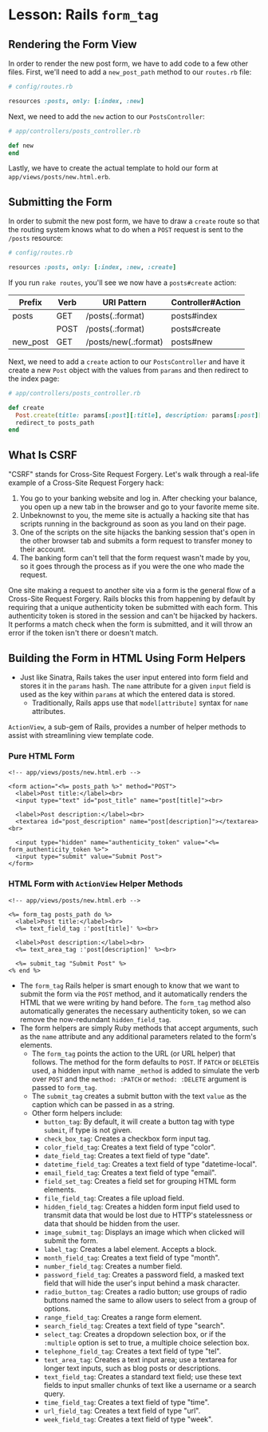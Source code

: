 # Lesson: Rails `form_tag`

## Rendering the Form View

In order to render the new post form, we have to add code to a few other files. First, we'll need to add a `new_post_path` method to our `routes.rb` file:

```ruby
# config/routes.rb

resources :posts, only: [:index, :new]
```

Next, we need to add the `new` action to our `PostsController`:

```ruby
# app/controllers/posts_controller.rb

def new
end
```

Lastly, we have to create the actual template to hold our form at `app/views/posts/new.html.erb`.

## Submitting the Form

In order to submit the new post form, we have to draw a `create` route so that the routing system knows what to do when a `POST` request is sent to the `/posts` resource:

```ruby
# config/routes.rb

resources :posts, only: [:index, :new, :create]
```

If you run `rake routes`, you'll see we now have a `posts#create` action:

| Prefix | Verb | URI Pattern | Controller#Action |
| --- | --- | --- | --- |
| posts | GET | /posts(.:format) | posts#index |
|  | POST | /posts(.:format) | posts#create |
| new_post | GET | /posts/new(.:format) | posts#new |

Next, we need to add a `create` action to our `PostsController` and have it create a new `Post` object with the values from `params` and then redirect to the index page:

```ruby
# app/controllers/posts_controller.rb

def create
  Post.create(title: params[:post][:title], description: params[:post][:description])
  redirect_to posts_path
end
```

## What Is CSRF

"CSRF" stands for Cross-Site Request Forgery. Let's walk through a real-life example of a Cross-Site Request Forgery hack:

1. You go to your banking website and log in. After checking your balance, you open up a new tab in the browser and go to your favorite meme site.
2. Unbeknownst to you, the meme site is actually a hacking site that has scripts running in the background as soon as you land on their page.
3. One of the scripts on the site hijacks the banking session that's open in the other browser tab and submits a form request to transfer money to their account.
4. The banking form can't tell that the form request wasn't made by you, so it goes through the process as if you were the one who made the request.

One site making a request to another site via a form is the general flow of a Cross-Site Request Forgery. Rails blocks this from happening by default by requiring that a unique authenticity token be submitted with each form. This authenticity token is stored in the session and can't be hijacked by hackers. It performs a match check when the form is submitted, and it will throw an error if the token isn't there or doesn't match.

## Building the Form in HTML Using Form Helpers

- Just like Sinatra, Rails takes the user input entered into form field and stores it in the `params` hash. The `name` attribute for a given `input` field is used as the key within `params` at which the entered data is stored.
  - Traditionally, Rails apps use that `model[attribute]` syntax for `name` attributes.

`ActionView`, a sub-gem of Rails, provides a number of helper methods to assist with streamlining view template code.

### Pure HTML Form

```erb
<!-- app/views/posts/new.html.erb -->

<form action="<%= posts_path %>" method="POST">
  <label>Post title:</label><br>
  <input type="text" id="post_title" name="post[title]"><br>

  <label>Post description:</label><br>
  <textarea id="post_description" name="post[description]"></textarea><br>

  <input type="hidden" name="authenticity_token" value="<%= form_authenticity_token %>">
  <input type="submit" value="Submit Post">
</form>
```

### HTML Form with `ActionView` Helper Methods

```erb
<!-- app/views/posts/new.html.erb -->

<%= form_tag posts_path do %>
  <label>Post title:</label><br>
  <%= text_field_tag :'post[title]' %><br>

  <label>Post description:</label><br>
  <%= text_area_tag :'post[description]' %><br>

  <%= submit_tag "Submit Post" %>
<% end %>
```

- The `form_tag` Rails helper is smart enough to know that we want to submit the form via the `POST` method, and it automatically renders the HTML that we were writing by hand before. The `form_tag` method also automatically generates the necessary authenticity token, so we can remove the now-redundant `hidden_field_tag`.
- The form helpers are simply Ruby methods that accept arguments, such as the `name` attribute and any additional parameters related to the form's elements.
  - The `form_tag` points the action to the URL (or URL helper) that follows. The method for the form defaults to `POST`. If `PATCH` or `DELETE`is used, a hidden input with name `_method` is added to simulate the verb over `POST` and the `method: :PATCH` or `method: :DELETE` argument is passed to `form_tag`.
  - The `submit_tag` creates a submit button with the text `value` as the caption which can be passed in as a string.
  - Other form helpers include:
    - `button_tag`: By default, it will create a button tag with type `submit`, if type is not given.
    - `check_box_tag`: Creates a checkbox form input tag.
    - `color_field_tag`: Creates a text field of type "color".
    - `date_field_tag`: Creates a text field of type "date".
    - `datetime_field_tag`: Creates a text field of type "datetime-local".
    - `email_field_tag`: Creates a text field of type "email".
    - `field_set_tag`: Creates a field set for grouping HTML form elements.
    - `file_field_tag`: Creates a file upload field.
    - `hidden_field_tag`: Creates a hidden form input field used to transmit data that would be lost due to HTTP's statelessness or data that should be hidden from the user.
    - `image_submit_tag`: Displays an image which when clicked will submit the form.
    - `label_tag`: Creates a label element. Accepts a block.
    - `month_field_tag`: Creates a text field of type "month".
    - `number_field_tag`: Creates a number field.
    - `password_field_tag`: Creates a password field, a masked text field that will hide the user's input behind a mask character.
    - `radio_button_tag`: Creates a radio button; use groups of radio buttons named the same to allow users to select from a group of options.
    - `range_field_tag`: Creates a range form element.
    - `search_field_tag`: Creates a text field of type "search".
    - `select_tag`: Creates a dropdown selection box, or if the `:multiple` option is set to true, a multiple choice selection box.
    - `telephone_field_tag`: Creates a text field of type "tel".
    - `text_area_tag`: Creates a text input area; use a textarea for longer text inputs, such as blog posts or descriptions.
    - `text_field_tag`: Creates a standard text field; use these text fields to input smaller chunks of text like a username or a search query.
    - `time_field_tag`: Creates a text field of type "time".
    - `url_field_tag`: Creates a text field of type "url".
    - `week_field_tag`: Creates a text field of type "week".
